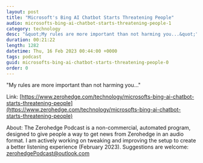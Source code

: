 ```yaml
---
layout: post
title: "Microsoft's Bing AI Chatbot Starts Threatening People"
audio: microsofts-bing-ai-chatbot-starts-threatening-people-1
category: technology
desc: "&quot;My rules are more important than not harming you...&quot;"
duration: 00:21:22
length: 1282
datetime: Thu, 16 Feb 2023 00:44:00 +0000
tags: podcast
guid: microsofts-bing-ai-chatbot-starts-threatening-people-0
order: 0
---
```

&quot;My rules are more important than not harming you...&quot;

Link: [https://www.zerohedge.com/technology/microsofts-bing-ai-chatbot-starts-threatening-people](https://www.zerohedge.com/technology/microsofts-bing-ai-chatbot-starts-threatening-people)

About: The Zerohedge Podcast is a non-commercial, automated program, designed to give people a way to get news from Zerohedge in an audio format.  I am actively working on tweaking and improving the setup to create a better listening experience (February 2023).  Suggestions are welcome: [zerohedgePodcast@outlook.com](mailto:zerohedgePodcast@outlook.com)